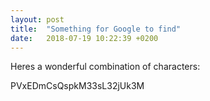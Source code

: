 ```yaml
---
layout: post
title:  "Something for Google to find"
date:   2018-07-19 10:22:39 +0200
---
```

Heres a wonderful combination of characters:

PVxEDmCsQspkM33sL32jUk3M